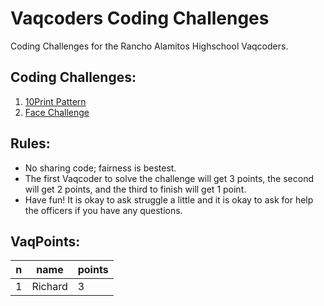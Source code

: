 # Vaqcoders Coding Challenges
Coding Challenges for the Rancho Alamitos Highschool Vaqcoders.

## Coding Challenges:
1. [10Print Pattern](1/README.md)
1. [Face Challenge](2/README.md)

## Rules:
* No sharing code; fairness is bestest.
* The first Vaqcoder to solve the challenge will get 3 points, the second will get 2 points, and the third to finish will get 1 point.
* Have fun! It is okay to ask struggle a little and it is okay to ask for help the officers if you have any questions.

## VaqPoints:

| n | name | points |
|---|---------|--------|
| 1 | Richard | 3 |
